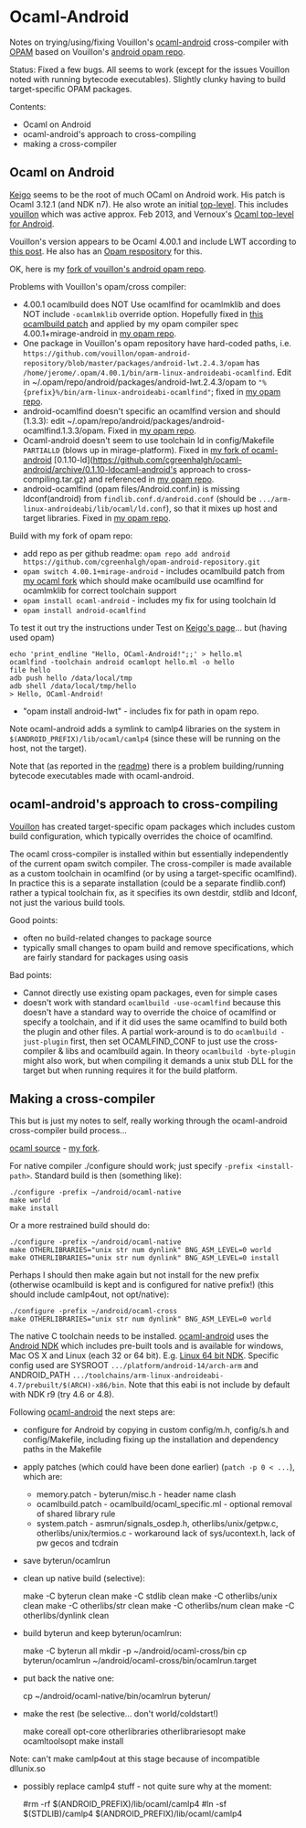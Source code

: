 # Ocaml-Android

Notes on trying/using/fixing Vouillon's [ocaml-android](https://github.com/vouillon/ocaml-android) cross-compiler with [OPAM](http://opam.ocamlpro.com/) based on Vouillon's [android opam repo](https://github.com/cgreenhalgh/opam-android-repository).

Status: Fixed a few bugs. All seems to work (except for the issues Vouillon noted with running bytecode executables). Slightly clunky having to build target-specific OPAM packages.

Contents: 
* Ocaml on Android
* ocaml-android's approach to cross-compiling
* making a cross-compiler

## Ocaml on Android 

[Keigo](https://sites.google.com/site/keigoattic/ocaml-on-android) seems to be the root of much OCaml on Android work. His patch is Ocaml 3.12.1 (and NDK n7). He also wrote an initial [top-level](https://bitbucket.org/keigoi/ocaml-toplevel-android/src). This includes [vouillon](https://github.com/vouillon/ocaml-android) which was active approx. Feb 2013, and Vernoux's [Ocaml top-level for Android](https://play.google.com/store/apps/details?id=fr.vernoux.ocaml&hl=en). 

Vouillon's version appears to be Ocaml 4.00.1 and include LWT according to [this post](https://sympa.inria.fr/sympa/arc/caml-list/2013-01/msg00173.html). He also has an [Opam respository](https://github.com/vouillon/opam-android-repository/) for this.

OK, here is my [fork of vouillon's android opam repo](https://github.com/cgreenhalgh/opam-android-repository). 

Problems with Vouillon's opam/cross compiler:
* 4.00.1 ocamlbuild does NOT Use ocamlfind for ocamlmklib and does NOT include `-ocamlmklib` override option. Hopefully fixed in [this ocamlbuild patch](https://github.com/cgreenhalgh/ocaml/commit/f617a0fb82421e3da2f7ea849b5d83c3a3c416fa.patch) and applied by my opam compiler spec 4.00.1+mirage-android in [my opam repo](https://github.com/cgreenhalgh/opam-android-repository).  
* One package in Vouillon's opam repository have hard-coded paths, i.e. `https://github.com/vouillon/opam-android-repository/blob/master/packages/android-lwt.2.4.3/opam` has `/home/jerome/.opam/4.00.1/bin/arm-linux-androideabi-ocamlfind`. Edit in ~/.opam/repo/android/packages/android-lwt.2.4.3/opam to `"%{prefix}%/bin/arm-linux-androideabi-ocamlfind"`; fixed in [my opam repo](https://github.com/cgreenhalgh/opam-android-repository). 
* android-ocamlfind doesn't specific an ocamlfind version and should (1.3.3): edit ~/.opam/repo/android/packages/android-ocamlfind.1.3.3/opam. Fixed in [my opam repo](https://github.com/cgreenhalgh/opam-android-repository). 
* Ocaml-android doesn't seem to use toolchain ld in config/Makefile `PARTIALLD` (blows up in mirage-platform). Fixed in [my fork of ocaml-android](https://github.com/cgreenhalgh/ocaml-android) [0.1.10-ld](https://github.com/cgreenhalgh/ocaml-android/archive/0.1.10-ldocaml-android's approach to cross-compiling.tar.gz) and referenced in [my opam repo](https://github.com/cgreenhalgh/opam-android-repository). 
* android-ocamlfind (opam files/Android.conf.in) is missing ldconf(android) from `findlib.conf.d/android.conf` (should be `.../arm-linux-androideabi/lib/ocaml/ld.conf`), so that it mixes up host and target libraries. Fixed in [my opam repo](https://github.com/cgreenhalgh/opam-android-repository).

Build with my fork of opam repo:
* add repo as per github readme: `opam repo add android https://github.com/cgreenhalgh/opam-android-repository.git`
* `opam switch 4.00.1+mirage-android` - includes ocamlbuild patch from [my ocaml fork](https://github.com/cgreenhalgh/ocaml) which should make ocamlbuild use ocamlfind for ocamlmklib for correct toolchain support
* `opam install ocaml-android` - includes my fix for using toolchain ld
* `opam install android-ocamlfind`

To test it out try the instructions under Test on [Keigo's page](https://sites.google.com/site/keigoattic/ocaml-on-android)... but (having used opam) 

	echo 'print_endline "Hello, OCaml-Android!";;' > hello.ml
	ocamlfind -toolchain android ocamlopt hello.ml -o hello
	file hello
	adb push hello /data/local/tmp
	adb shell /data/local/tmp/hello
	> Hello, OCaml-Android!

* "opam install android-lwt" - includes fix for path in opam repo.

Note ocaml-android adds a symlink to camlp4 libraries on the system in `$(ANDROID_PREFIX)/lib/ocaml/camlp4` (since these will be running on the host, not the target). 

Note that (as reported in the [readme](https://github.com/vouillon/ocaml-android)) there is a problem building/running bytecode executables made with ocaml-android.


## ocaml-android's approach to cross-compiling

[Vouillon](https://github.com/vouillon/opam-android-repository/) has created target-specific opam packages which includes custom build configuration, which typically overrides the choice of ocamlfind.

The ocaml cross-compiler is installed within but essentially independently of the current opam switch compiler. The cross-compiler is made available as a custom toolchain in ocamlfind (or by using a target-specific ocamlfind). In practice this is a separate installation (could be a separate findlib.conf) rather a typical toolchain fix, as it specifies its own destdir, stdlib and ldconf, not just the various build tools.

Good points:

* often no build-related changes to package source
* typically small changes to opam build and remove specifications, which are fairly standard for packages using oasis

Bad points:

* Cannot directly use existing opam packages, even for simple cases
* doesn't work with standard `ocamlbuild -use-ocamlfind` because this doesn't have a standard way to override the choice of ocamlfind or specify a toolchain, and if it did uses the same ocamlfind to build both the plugin and other files. A partial work-around is to do `ocamlbuild -just-plugin` first, then set OCAMLFIND_CONF to just use the cross-compiler & libs and ocamlbuild again. In theory `ocamlbuild -byte-plugin` might also work, but when compiling it demands a unix stub DLL for the target but when running requires it for the build platform.

## Making a cross-compiler

This but is just my notes to self, really working through the ocaml-android cross-compiler build process...

[ocaml source](https://github.com/ocaml/ocaml) - [my fork](https://github.com/cgreenhalgh/ocaml).

For native compiler ./configure should work; just specify `-prefix <install-path>`. Standard build is then (something like):

	./configure -prefix ~/android/ocaml-native
	make world
	make install

Or a more restrained build should do:

	./configure -prefix ~/android/ocaml-native
	make OTHERLIBRARIES="unix str num dynlink" BNG_ASM_LEVEL=0 world
	make OTHERLIBRARIES="unix str num dynlink" BNG_ASM_LEVEL=0 install

Perhaps I should then make again but not install for the new prefix (otherwise ocamlbuild is kept and is configured for native prefix!) (this should include camlp4out, not opt/native):

	./configure -prefix ~/android/ocaml-cross
	make OTHERLIBRARIES="unix str num dynlink" BNG_ASM_LEVEL=0 world

The native C toolchain needs to be installed. [ocaml-android](https://github.com/vouillon/ocaml-android/) uses the [Android NDK](http://developer.android.com/tools/sdk/ndk/index.html) which includes pre-built tools and is available for windows, Mac OS X and Linux (each 32 or 64 bit). E.g. [Linux 64 bit NDK](http://dl.google.com/android/ndk/android-ndk-r9-linux-x86_64.tar.bz2). Specific config used are SYSROOT `.../platform/android-14/arch-arm` and ANDROID_PATH `.../toolchains/arm-linux-androideabi-4.7/prebuilt/$(ARCH)-x86/bin`. Note that this eabi is not include by default with NDK r9 (try 4.6 or 4.8). 

Following [ocaml-android](https://github.com/vouillon/ocaml-android/) the next steps are:

* configure for Android by copying in custom config/m.h, config/s.h and config/Makefile, including fixing up the installation and dependency paths in the Makefile
* apply patches (which could have been done earlier) (`patch -p 0 < ...`), which are:
  * memory.patch - byterun/misc.h - header name clash
  * ocamlbuild.patch - ocamlbuild/ocaml_specific.ml - optional removal of shared library rule
  * system.patch - asmrun/signals_osdep.h, otherlibs/unix/getpw.c, otherlibs/unix/termios.c - workaround lack of sys/ucontext.h, lack of pw gecos and tcdrain
* save byterun/ocamlrun
* clean up native build (selective):

	make -C byterun clean
	make -C stdlib clean
	make -C otherlibs/unix clean
	make -C otherlibs/str clean
	make -C otherlibs/num clean
	make -C otherlibs/dynlink clean

* build byterun and keep byterun/ocamlrun:

	make -C byterun all
	mkdir -p ~/android/ocaml-cross/bin
	cp byterun/ocamlrun ~/android/ocaml-cross/bin/ocamlrun.target

* put back the native one:

	cp ~/android/ocaml-native/bin/ocamlrun byterun/

* make the rest (be selective... don't world/coldstart!)

	make coreall opt-core otherlibraries otherlibrariesopt
	make ocamltoolsopt
	make install

Note: can't make camlp4out at this stage because of incompatible dllunix.so

* possibly replace camlp4 stuff - not quite sure why at the moment:

	#rm -rf $(ANDROID_PREFIX)/lib/ocaml/camlp4
	#ln -sf $(STDLIB)/camlp4 $(ANDROID_PREFIX)/lib/ocaml/camlp4



